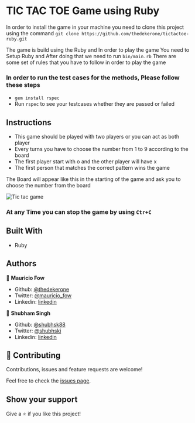 # TIC TAC TOE Game using Ruby

In order to install the game in your machine you need to clone this project using the command `git clone https://github.com/thedekerone/tictactoe-ruby.git`

The game is build using the Ruby and In order to play the game You need to Setup Ruby and After doing that we need to run
`bin/main.rb`
There are some set of rules that you have to follow in order to play the game

### In order to run the test cases for the methods, Please follow these steps

- `gem install rspec`
- Run `rspec` to see your testcases whether they are passed or failed


## Instructions

- This game should be played with two players or you can act as both player
- Every turns you have to choose the number from 1 to 9 according to the board
- The first player start with o and the other player will have x
- The first person that matches the correct pattern wins the game

The Board will appear like this in the starting of the game and ask you to choose the number from the board

![Tic tac game](https://us.123rf.com/450wm/barbulat/barbulat1712/barbulat171200060/92203935-stock-vector-noughts-and-crosses-or-tic-tac-toe-game-vector-illustration-.jpg?ver=6)

### At any Time you can stop the game by using `Ctr+C`

## Built With

- Ruby

## Authors

👤 **Mauricio Fow**

- Github: [@thedekerone](https://github.com/thedekerone)
- Twitter: [@mauricio_fow](https://twitter.com/mauricio_fow)
- Linkedin: [linkedin](https://www.linkedin.com/in/mauricio-fow-aranibar-b2173514b/)

👤 **Shubham Singh**

- Github: [@shubhsk88](https://github.com/shubhsk88)
- Twitter: [@shubhski](twitter.com/shubski)
- Linkedin: [linkedin](https://www.linkedin.com/in/shubham-singh-130349140/)

## 🤝 Contributing

Contributions, issues and feature requests are welcome!

Feel free to check the [issues page](issues/).

## Show your support

Give a ⭐️ if you like this project!
